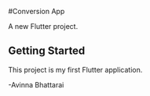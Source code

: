 #Conversion App

A new Flutter project.

## Getting Started

This project is my first Flutter application.

-Avinna Bhattarai
